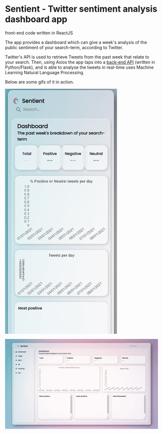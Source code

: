 # Sentient - Twitter sentiment analysis dashboard app
front-end code written in ReactJS

The app provides a dashboard which can give a week's analysis of the public sentiment of your search-term, according to Twitter.

Twitter's API is used to retrieve Tweets from the past week that relate to your search. Then, using Axios the app taps into a [back-end API](https://github.com/justingodden/twitter-sentiment-backend) (written in Python/Flask), and is able to analyse the tweets in real-time uses Machine Learning Natural Language Processing.

Below are some gifs of it in action.

![GitHub Logo](/github_images/mobile.gif)

![GitHub Logo](/github_images/1080p.gif)
